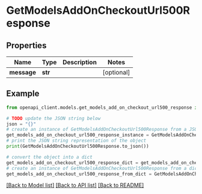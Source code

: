 # GetModelsAddOnCheckoutUrl500Response

## Properties

| Name        | Type    | Description | Notes      |
| ----------- | ------- | ----------- | ---------- |
| **message** | **str** |             | [optional] |

## Example

```python
from openapi_client.models.get_models_add_on_checkout_url500_response import GetModelsAddOnCheckoutUrl500Response

# TODO update the JSON string below
json = "{}"
# create an instance of GetModelsAddOnCheckoutUrl500Response from a JSON string
get_models_add_on_checkout_url500_response_instance = GetModelsAddOnCheckoutUrl500Response.from_json(json)
# print the JSON string representation of the object
print(GetModelsAddOnCheckoutUrl500Response.to_json())

# convert the object into a dict
get_models_add_on_checkout_url500_response_dict = get_models_add_on_checkout_url500_response_instance.to_dict()
# create an instance of GetModelsAddOnCheckoutUrl500Response from a dict
get_models_add_on_checkout_url500_response_from_dict = GetModelsAddOnCheckoutUrl500Response.from_dict(get_models_add_on_checkout_url500_response_dict)
```

[[Back to Model list]](../README.md#documentation-for-models) [[Back to API list]](../README.md#documentation-for-api-endpoints) [[Back to README]](../README.md)
